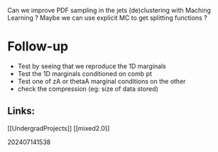 Can we improve PDF sampling in the jets (de)clustering with Maching Learning ? Maybe we can use explicit MC to get splitting functions ?


# Follow-up

- Test by seeing that we reproduce the 1D marginals
- Test the 1D marginals conditioned on comb pt
- Test one of zA or thetaA marginal conditions on the other
- check the compression (eg: size of data stored)

## Links: 
[[UndergradProjects]]
[[mixed2.0]]



202407141538
